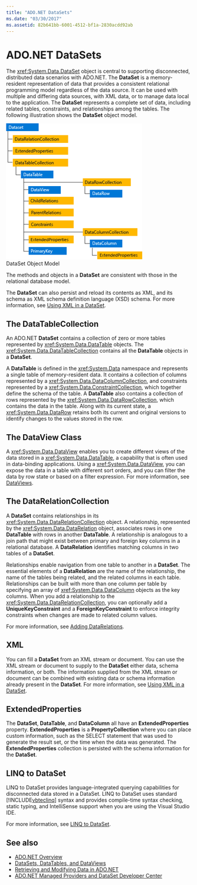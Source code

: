 ```yaml
---
title: "ADO.NET DataSets"
ms.date: "03/30/2017"
ms.assetid: 82b641bb-6001-4512-bf1a-2830acdd92ab
---
```

# ADO.NET DataSets
The <xref:System.Data.DataSet> object is central to supporting disconnected, distributed data scenarios with ADO.NET. The **DataSet** is a memory-resident representation of data that provides a consistent relational programming model regardless of the data source. It can be used with multiple and differing data sources, with XML data, or to manage data local to the application. The **DataSet** represents a complete set of data, including related tables, constraints, and relationships among the tables. The following illustration shows the **DataSet** object model.  
  
 ![ADO.Net graphic](./media/ado-1-bpuedev11.png "ado_1_bpuedev11")  
DataSet Object Model  
  
 The methods and objects in a **DataSet** are consistent with those in the relational database model.  
  
 The **DataSet** can also persist and reload its contents as XML, and its schema as XML schema definition language (XSD) schema. For more information, see [Using XML in a DataSet](./dataset-datatable-dataview/using-xml-in-a-dataset.md).  
  
## The DataTableCollection  
 An ADO.NET **DataSet** contains a collection of zero or more tables represented by <xref:System.Data.DataTable> objects. The <xref:System.Data.DataTableCollection> contains all the **DataTable** objects in a **DataSet**.  
  
 A **DataTable** is defined in the <xref:System.Data> namespace and represents a single table of memory-resident data. It contains a collection of columns represented by a <xref:System.Data.DataColumnCollection>, and constraints represented by a <xref:System.Data.ConstraintCollection>, which together define the schema of the table. A **DataTable** also contains a collection of rows represented by the <xref:System.Data.DataRowCollection>, which contains the data in the table. Along with its current state, a <xref:System.Data.DataRow> retains both its current and original versions to identify changes to the values stored in the row.  
  
## The DataView Class  
 A <xref:System.Data.DataView> enables you to create different views of the data stored in a <xref:System.Data.DataTable>, a capability that is often used in data-binding applications. Using a <xref:System.Data.DataView>, you can expose the data in a table with different sort orders, and you can filter the data by row state or based on a filter expression. For more information, see [DataViews](./dataset-datatable-dataview/dataviews.md).  
  
## The DataRelationCollection  
 A **DataSet** contains relationships in its <xref:System.Data.DataRelationCollection> object. A relationship, represented by the <xref:System.Data.DataRelation> object, associates rows in one **DataTable** with rows in another **DataTable**. A relationship is analogous to a join path that might exist between primary and foreign key columns in a relational database. A **DataRelation** identifies matching columns in two tables of a **DataSet**.  
  
 Relationships enable navigation from one table to another in a **DataSet**. The essential elements of a **DataRelation** are the name of the relationship, the name of the tables being related, and the related columns in each table. Relationships can be built with more than one column per table by specifying an array of <xref:System.Data.DataColumn> objects as the key columns. When you add a relationship to the <xref:System.Data.DataRelationCollection>, you can optionally add a **UniqueKeyConstraint** and a **ForeignKeyConstraint** to enforce integrity constraints when changes are made to related column values.  
  
 For more information, see [Adding DataRelations](./dataset-datatable-dataview/adding-datarelations.md).  
  
## XML  
 You can fill a **DataSet** from an XML stream or document. You can use the XML stream or document to supply to the **DataSet** either data, schema information, or both. The information supplied from the XML stream or document can be combined with existing data or schema information already present in the **DataSet**. For more information, see [Using XML in a DataSet](./dataset-datatable-dataview/using-xml-in-a-dataset.md).  
  
## ExtendedProperties  
 The **DataSet**, **DataTable**, and **DataColumn** all have an **ExtendedProperties** property. **ExtendedProperties** is a **PropertyCollection** where you can place custom information, such as the SELECT statement that was used to generate the result set, or the time when the data was generated. The **ExtendedProperties** collection is persisted with the schema information for the **DataSet**.  
  
## LINQ to DataSet  
 LINQ to DataSet provides language-integrated querying capabilities for disconnected data stored in a DataSet. LINQ to DataSet uses standard [!INCLUDE[vbteclinq](../../../../includes/vbteclinq-md.md)] syntax and provides compile-time syntax checking, static typing, and IntelliSense support when you are using the Visual Studio IDE.  
  
 For more information, see [LINQ to DataSet](linq-to-dataset.md).  
  
## See also

- [ADO.NET Overview](ado-net-overview.md)
- [DataSets, DataTables, and DataViews](./dataset-datatable-dataview/index.md)
- [Retrieving and Modifying Data in ADO.NET](retrieving-and-modifying-data.md)
- [ADO.NET Managed Providers and DataSet Developer Center](https://go.microsoft.com/fwlink/?LinkId=217917)
